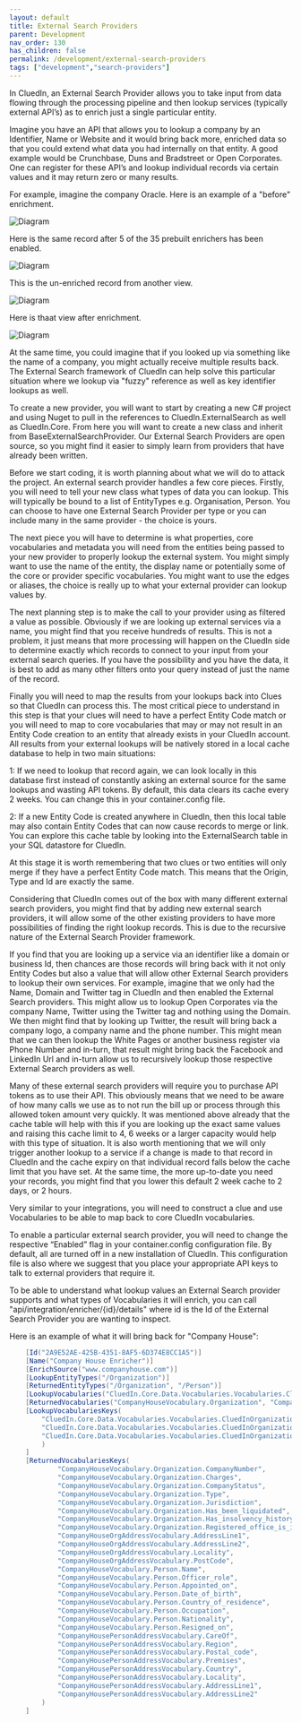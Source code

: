 ```yaml
---
layout: default
title: External Search Providers
parent: Development
nav_order: 130
has_children: false
permalink: /development/external-search-providers
tags: ["development","search-providers"]
---
```


In CluedIn, an External Search Provider allows you to take input from data flowing through the processing pipeline and then lookup services (typically external API’s) as to enrich just a single particular entity. 

Imagine you have an API that allows you to lookup a company by an Identifier, Name or Website and it would bring back more, enriched data so that you could extend what data you had internally on that entity. A good example would be Crunchbase, Duns and Bradstreet or Open Corporates. One can register for these API’s and lookup individual records via certain values and it may return zero or many results. 

For example, imagine the company Oracle. Here is an example of a "before" enrichment.

![Diagram](../assets/images/development/oracle-properties.png)

Here is the same record after 5 of the 35 prebuilt enrichers has been enabled. 

![Diagram](../assets/images/development/oracle-properties-enriched.png)

This is the un-enriched record from another view.

![Diagram](../assets/images/development/oracle-unified-view.png)

Here is thaat view after enrichment. 

![Diagram](../assets/images/development/oracle-unified-view-enriched.png)

At the same time, you could imagine that if you looked up via something like the name of a company, you might actually receive multiple results back. The External Search framework of CluedIn can help solve this particular situation where we lookup via "fuzzy" reference as well as key identifier lookups as well. 

To create a new provider, you will want to start by creating a new C# project and using Nuget to pull in the references to CluedIn.ExternalSearch as well as CluedIn.Core. From here you will want to create a new class and inherit from BaseExternalSearchProvider. Our External Search Providers are open source, so you might find it easier to simply learn from providers that have already been written. 

Before we start coding, it is worth planning about what we will do to attack the project. An external search provider handles a few core pieces. Firstly, you will need to tell your new class what types of data you can lookup. This will typically be bound to a list of EntityTypes e.g. Organisation, Person. You can choose to have one External Search Provider per type or you can include many in the same provider - the choice is yours. 

The next piece you will have to determine is what properties, core vocabularies and metadata you will need from the entities being passed to your new provider to properly lookup the external system. You might simply want to use the name of the entity, the display name or potentially some of the core or provider specific vocabularies. You might want to use the edges or aliases, the choice is really up to what your external provider can lookup values by. 

The next planning step is to make the call to your provider using as filtered a value as possible. Obviously if we are looking up external services via a name, you might find that you receive hundreds of results. This is not a problem, it just means that more processing will happen on the CluedIn side to determine exactly which records to connect to your input from your external search queries. If you have the possibility and you have the data, it is best to add as many other filters onto your query instead of just the name of the record.

Finally you will need to map the results from your lookups back into Clues so that CluedIn can process this. The most critical piece to understand in this step is that your clues will need to have a perfect Entity Code match or you will need to map to core vocabularies that may or may not result in an Entity Code creation to an entity that already exists in your CluedIn account. All results from your external lookups will be natively stored in a local cache database to help in two main situations: 

1: If we need to lookup that record again, we can look locally in this database first instead of constantly asking an external source for the same lookups and wasting API tokens. By default, this data clears its cache every 2 weeks. You can change this in your container.config file.

2: If a new Entity Code is created anywhere in CluedIn, then this local table may also contain Entity Codes that can now cause records to merge or link. You can explore this cache table by looking into the ExternalSearch table in your SQL datastore for CluedIn.

At this stage it is worth remembering that two clues or two entities will only merge if they have a perfect Entity Code match. This means that the Origin, Type and Id are exactly the same. 

Considering that CluedIn comes out of the box with many different external search providers, you might find that by adding new external search providers, it will allow some of the other existing providers to have more possibilities of finding the right lookup records. This is due to the recursive nature of the External Search Provider framework. 

If you find that you are looking up a service via an identifier like a domain or business Id, then chances are those records will bring back with it not only Entity Codes but also a value that will allow other External Search providers to lookup their own services. For example, imagine that we only had the Name, Domain and Twitter tag in CluedIn and then enabled the External Search providers. This might allow us to lookup Open Corporates via the company Name, Twitter using the Twitter tag and nothing using the Domain. We then might find that by looking up Twitter, the result will bring back a company logo, a company name and the phone number. This might mean that we can then lookup the White Pages or another business register via Phone Number and in-turn, that result might bring back the Facebook and LinkedIn Url and in-turn allow us to recursively lookup those respective External Search providers as well. 

Many of these external search providers will require you to purchase API tokens as to use their API. This obviously means that we need to be aware of how many calls we use as to not run the bill up or process through this allowed token amount very quickly. It was mentioned above already that the cache table will help with this if you are looking up the exact same values and raising this cache limit to 4, 6 weeks or a larger capacity would help with this type of situation. It is also worth mentioning that we will only trigger another lookup to a service if a change is made to that record in CluedIn and the cache expiry on that individual record falls below the cache limit that you have set. At the same time, the more up-to-date you need your records, you might find that you lower this default 2 week cache to 2 days, or 2 hours. 

Very similar to your integrations, you will need to construct a clue and use Vocabularies to be able to map back to core CluedIn vocabularies. 

To enable a particular external search provider, you will need to change the respective “Enabled” flag in your container.config configuration file. By default, all are turned off in a new installation of CluedIn. This configuration file is also where we suggest that you place your appropriate API keys to talk to external providers that require it. 

To be able to understand what lookup values an External Search provider supports and what types of Vocabularies it will enrich, you can call "api/integration/enricher/{id}/details" where id is the Id of the External Search Provider you are wanting to inspect. 

Here is an example of what it will bring back for "Company House":

```csharp
    [Id("2A9E52AE-425B-4351-8AF5-6D374E8CC1A5")]
    [Name("Company House Enricher")]
    [EnrichSource("www.companyhouse.com")]
    [LookupEntityTypes("/Organization")]
    [ReturnedEntityTypes("/Organization", "/Person")]
    [LookupVocabularies("CluedIn.Core.Data.Vocabularies.Vocabularies.CluedInOrganization")]
    [ReturnedVocabularies("CompanyHouseVocabulary.Organization", "CompanyHouseVocabulary.Person")]
    [LookupVocabulariesKeys(
        "CluedIn.Core.Data.Vocabularies.Vocabularies.CluedInOrganization.CodesCompanyHouse",
        "CluedIn.Core.Data.Vocabularies.Vocabularies.CluedInOrganization.AddressCountryCode",
        "CluedIn.Core.Data.Vocabularies.Vocabularies.CluedInOrganization.OrganizationName"
        )
    ]
    [ReturnedVocabulariesKeys(
            "CompanyHouseVocabulary.Organization.CompanyNumber",
            "CompanyHouseVocabulary.Organization.Charges",
            "CompanyHouseVocabulary.Organization.CompanyStatus",
            "CompanyHouseVocabulary.Organization.Type",
            "CompanyHouseVocabulary.Organization.Jurisdiction",
            "CompanyHouseVocabulary.Organization.Has_been_liquidated",
            "CompanyHouseVocabulary.Organization.Has_insolvency_history",
            "CompanyHouseVocabulary.Organization.Registered_office_is_in_dispute",
            "CompanyHouseOrgAddressVocabulary.AddressLine1",
            "CompanyHouseOrgAddressVocabulary.AddressLine2",
            "CompanyHouseOrgAddressVocabulary.Locality",
            "CompanyHouseOrgAddressVocabulary.PostCode",
            "CompanyHouseVocabulary.Person.Name",
            "CompanyHouseVocabulary.Person.Officer_role",
            "CompanyHouseVocabulary.Person.Appointed_on",
            "CompanyHouseVocabulary.Person.Date_of_birth",
            "CompanyHouseVocabulary.Person.Country_of_residence",
            "CompanyHouseVocabulary.Person.Occupation",
            "CompanyHouseVocabulary.Person.Nationality",
            "CompanyHouseVocabulary.Person.Resigned_on",
            "CompanyHousePersonAddressVocabulary.CareOf",
            "CompanyHousePersonAddressVocabulary.Region",
            "CompanyHousePersonAddressVocabulary.Postal_code",
            "CompanyHousePersonAddressVocabulary.Premises",
            "CompanyHousePersonAddressVocabulary.Country",
            "CompanyHousePersonAddressVocabulary.Locality",
            "CompanyHousePersonAddressVocabulary.AddressLine1",
            "CompanyHousePersonAddressVocabulary.AddressLine2"
        )
    ]
```